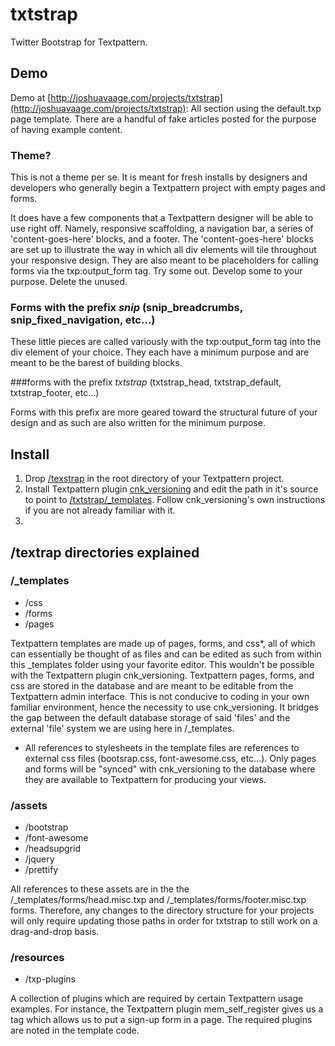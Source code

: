 txtstrap
========

Twitter Bootstrap for Textpattern.

## Demo

Demo at [http://joshuavaage.com/projects/txtstrap](http://joshuavaage.com/projects/txtstrap): All section using the default.txp page template. There are a handful of fake articles posted for the purpose of having example content. 

### Theme?

This is not a theme per se. It is meant for fresh installs by designers and developers who generally begin a Textpattern project with empty pages and forms.

It does have a few components that a Textpattern designer will be able to use right off. Namely, responsive scaffolding, a navigation bar, a series of 'content-goes-here' blocks, and a footer. The 'content-goes-here' blocks are set up to illustrate the way in which all div elements will tile throughout your responsive design. They are also meant to be placeholders for calling forms via the txp:output_form tag. Try some out. Develop some to your purpose. Delete the unused.

### Forms with the prefix *snip* (snip_breadcrumbs, snip_fixed_navigation, etc…) 

These little pieces are called variously with the txp:output_form tag into the div element of your choice. They each have a minimum purpose and are meant to be the barest of building blocks.

###forms with the prefix *txtstrap* (txtstrap_head, txtstrap_default, txtstrap_footer, etc…)

Forms with this prefix are more geared toward the structural future of your design and as such are also written for the minimum purpose.

## Install

1. Drop [/texstrap](https://github.com/whaleen/txtstrap) in the root directory of your Textpattern project.
2. Install Textpattern plugin [cnk_versioning](https://gist.github.com/4128491) and edit the path in it's source to point to [/txtstrap/_templates](https://github.com/whaleen/txtstrap/tree/master/_templates). Follow cnk_versioning's own instructions if you are not already familiar with it.
3. 


## /textrap directories explained

### /_templates

* /css
* /forms
* /pages

Textpattern templates are made up of pages, forms, and css*, all of which can essentially be thought of as files and can be edited as such from within this _templates folder using your favorite editor. This wouldn't be possible with the Textpattern plugin cnk_versioning. Textpattern pages, forms, and css are stored in the database and are meant to be editable from the Textpattern admin interface. This is not conducive to coding in your own familiar environment, hence the necessity to use cnk_versioning. It bridges the gap between the default database storage of said 'files' and the external 'file' system we are using here in /_templates.

* All references to stylesheets in the template files are references to external css files (bootsrap.css, font-awesome.css, etc…). Only pages and forms will be "synced" with cnk_versioning to the database where they are available to Textpattern for producing your views.

### /assets

* /bootstrap
* /font-awesome
* /headsupgrid
* /jquery
* /prettify

All references to these assets are in the the /_templates/forms/head.misc.txp and /_templates/forms/footer.misc.txp forms. Therefore, any changes to the directory structure for your projects will only require updating those paths in order for txtstrap to still work on a  drag-and-drop basis.

### /resources

* /txp-plugins

A collection of plugins which are required by certain Textpattern usage examples. For instance, the Textpattern plugin mem_self_register gives us a tag which allows us to put a sign-up form in a page. The required plugins are noted in the template code.